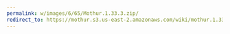 ```yaml
---
permalink: w/images/6/65/Mothur.1.33.3.zip/
redirect_to: https://mothur.s3.us-east-2.amazonaws.com/wiki/mothur.1.33.3.zip
---
```


